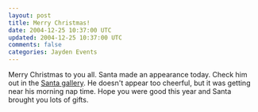 ```yaml
---           
layout: post
title: Merry Christmas!
date: 2004-12-25 10:37:00 UTC
updated: 2004-12-25 10:37:00 UTC
comments: false
categories: Jayden Events
---
```

Merry Christmas to you all. Santa made an appearance today. Check him out in the [Santa gallery](http://www.kevinminnis.com/gallery/index.php?path=pictures%2Fjayden%2F014-christmas2004). He doesn't appear too cheerful, but it was getting near his morning nap time. Hope you were good this year and Santa brought you lots of gifts.
